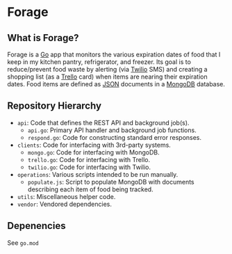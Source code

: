 # Forage

## What is Forage?
Forage is a [Go][go] app that monitors the various expiration dates of food that I keep in my kitchen pantry, refrigerator, and freezer. Its goal is to reduce/prevent food waste by alerting (via [Twilio][twilio] SMS) and creating a shopping list (as a [Trello][trello] card) when items are nearing their expiration dates. Food items are defined as [JSON][json] documents in a [MongoDB][mongo] database.

## Repository Hierarchy
- `api`: Code that defines the REST API and background job(s).
  - `api.go`: Primary API handler and background job functions.
  - `respond.go`: Code for constructing standard error responses.
- `clients`: Code for interfacing with 3rd-party systems.
  - `mongo.go`: Code for interfacing with MongoDB.
  - `trello.go`: Code for interfacing with Trello.
  - `twilio.go`: Code for interfacing with Twilio.
- `operations`: Various scripts intended to be run manually.
  - `populate.js`: Script to populate MongoDB with documents describing each item of food being tracked.
- `utils`: Miscellaneous helper code.
- `vendor`: Vendored dependencies.

## Depenencies
See `go.mod`


[go]: https://golang.org/
[json]: https://www.json.org/json-en.html
[mongo]: https://www.mongodb.com/
[trello]: https://trello.com/
[twilio]: https://www.twilio.com/
